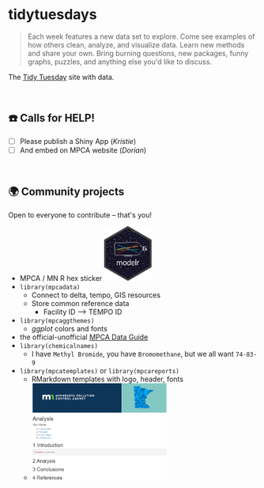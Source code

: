 # tidytuesdays


> Each week features a new data set to explore. Come see examples of how others clean, analyze, and visualize data. Learn new methods and share your own. Bring burning questions, new packages, funny graphs, puzzles, and anything else you'd like to discuss.

The [Tidy Tuesday](https://github.com/rfordatascience/tidytuesday#datasets) site with data.


<br>

## :phone: Calls for **HELP!**

- [ ]  Please publish a Shiny App (*Kristie*)
- [ ]  And embed on MPCA website (*Dorian*)

<br>

## :earth_africa: Community projects

Open to everyone to contribute – that's you!

- MPCA / MN R hex sticker <img src="https://raw.githubusercontent.com/rstudio/hex-stickers/master/PNG/modelr.png" width="20%"> 
- `library(mpcadata)`
    - Connect to delta, tempo, GIS resources
    - Store common reference data
        - Facility ID --> TEMPO ID    
- `library(mpcaggthemes)`
    - _ggplot_ colors and fonts
- the official-unofficial [MPCA Data Guide](https://mpca-data.github.io/Data-Guide/)
- `library(chemicalnames)`
    - I have `Methyl Bromide`, you have `Bromomethane`, but we all want `74-83-9`
- `library(mpcatemplates)` or `library(mpcareports)`
    - RMarkdown templates with logo, header, fonts
    - <img src="images/mpca_template.png" width="60%"> 

<br>
